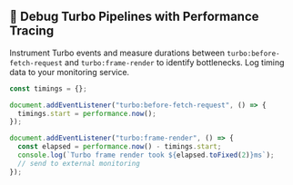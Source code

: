 ## 🐞 Debug Turbo Pipelines with Performance Tracing

Instrument Turbo events and measure durations between `turbo:before-fetch-request` and `turbo:frame-render` to identify bottlenecks. Log timing data to your monitoring service.

```js
const timings = {};

document.addEventListener("turbo:before-fetch-request", () => {
  timings.start = performance.now();
});

document.addEventListener("turbo:frame-render", () => {
  const elapsed = performance.now() - timings.start;
  console.log(`Turbo frame render took ${elapsed.toFixed(2)}ms`);
  // send to external monitoring
});
```